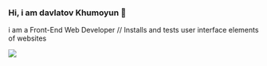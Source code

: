 ### Hi, i am davlatov Khumoyun 👋
i am a Front-End Web Developer // Installs and tests user interface elements of websites

<a href="https://www.linkedin.com/in/khumoyun-davlatov">
  <img src="https://tse2.mm.bing.net/th?id=OIP.w_zDkEJ9aLiWR-g0rff8hwHaHa&pid=Api&P=0.pnj">
</a>
